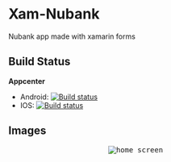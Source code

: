 # Xam-Nubank

Nubank app made with xamarin forms

## Build Status

**Appcenter**
- Android: [![Build status](https://build.appcenter.ms/v0.1/apps/40afb6e4-48b6-4188-b321-697559ad3c5f/branches/master/badge)](https://appcenter.ms)
- IOS: [![Build status](https://build.appcenter.ms/v0.1/apps/5770c4ab-4f91-4061-961a-0a8789b3416b/branches/master/badge)](https://appcenter.ms)

## Images

<p align="center">
	<kbd>
		<img src="https://user-images.githubusercontent.com/19656249/59728878-68bd5b80-922b-11e9-949a-a28b086868ec.png" alt="home screen" style="max-width:100%;"/>
	</kbd>
</p>
